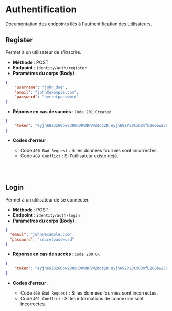 # Authentification

Documentation des endpoints liés à l'authentification des utilisateurs.

## Register

Permet à un utilisateur de s'inscrire.

- **Méthode** : POST
- **Endpoint** : `identity/auth/register`
- **Paramètres du corps (Body)** :

```json
{
    "username": "john_doe",
    "email": "john@example.com",
    "password": "secretpassword"
}
```
- **Réponse en cas de succès** : `Code 201 Created`
```json
{
    "token": "eyjh69ZD2G0bw2389HD0vNF9WZddz28.eyjh69ZP20CxDBmfD2G0bw2389HDP20CxDBmf0vNF9WZddz28.egfSdsHJHhHPMQAaeQn_389HDP_89HD0vqNF9WdDda_g"
}
```


- **Codes d'erreur** :

  - Code `400 Bad Request` : Si les données fournies sont incorrectes.
  - Code `409 Conflict` : Si l'utilisateur existe déjà.

<br><br>
## Login

Permet à un utilisateur de se connecter.

- **Méthode** : POST
- **Endpoint** : `identity/auth/login`
- **Paramètres du corps (Body)** :

```json
{
  "email": "john@example.com",
  "password": "secretpassword"
}
```
- **Réponse en cas de succès** : `Code 200 OK`
```json
{
    "token": "eyjh69ZD2G0bw2389HD0vNF9WZddz28.eyjh69ZP20CxDBmfD2G0bw2389HDP20CxDBmf0vNF9WZddz28.egfSdsHJHhHPMQAaeQn_389HDP_89HD0vqNF9WdDda_g"
}
```


- **Codes d'erreur** :

  - Code `400 Bad Request` : Si les données fournies sont incorrectes.
  - Code `401 Conflict` : Si les informations de connexion sont incorrectes.